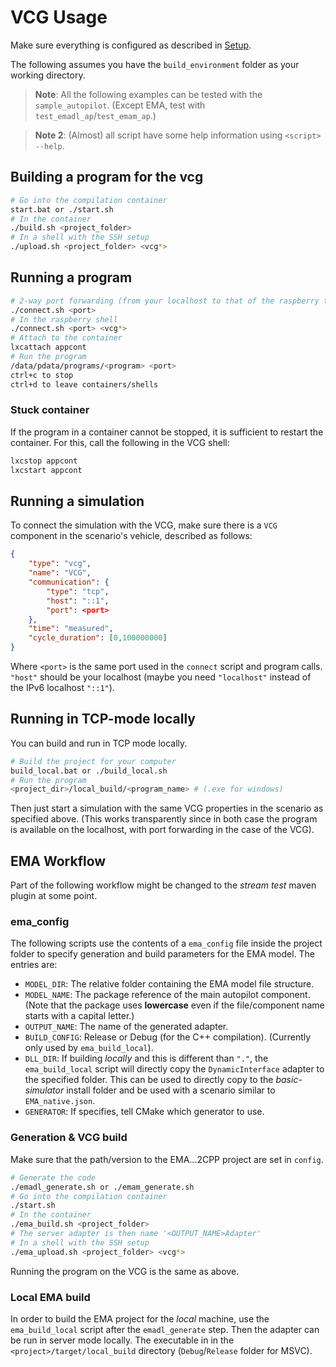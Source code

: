 # VCG Usage

Make sure everything is configured as described in [Setup](setup.md).

The following assumes you have the `build_environment` folder as your working directory.

> **Note**: All the following examples can be tested with the `sample_autopilot`. (Except EMA, test with `test_emadl_ap`/`test_emam_ap`.)

> **Note 2**: (Almost) all script have some help information using `<script> --help`.

## Building a program for the vcg

```bash
# Go into the compilation container
start.bat or ./start.sh
# In the container
./build.sh <project_folder>
# In a shell with the SSH setup
./upload.sh <project_folder> <vcg*>
```

## Running a program

```bash
# 2-way port forwarding (from your localhost to that of the raspberry to that of the VCG)
./connect.sh <port>
# In the raspberry shell
./connect.sh <port> <vcg*>
# Attach to the container
lxcattach appcont
# Run the program
/data/pdata/programs/<program> <port>
ctrl+c to stop
ctrl+d to leave containers/shells
```

### Stuck container

If the program in a container cannot be stopped, it is sufficient to restart the container. For this, call the following in the VCG shell:

```bash
lxcstop appcont
lxcstart appcont
```

## Running a simulation

To connect the simulation with the VCG, make sure there is a `VCG` component in the scenario's vehicle, described as follows:

```json
{
    "type": "vcg",
    "name": "VCG",
    "communication": {
        "type": "tcp",
        "host": "::1",
        "port": <port>
    },
    "time": "measured",
    "cycle_duration": [0,100000000]
}
```

Where `<port>` is the same port used in the `connect` script and program calls. `"host"` should be your localhost (maybe you need `"localhost"` instead of the IPv6 localhost `"::1"`).

## Running in TCP-mode locally

You can build and run in TCP mode locally.

```bash
# Build the project for your computer
build_local.bat or ./build_local.sh
# Run the program
<project_dir>/local_build/<program_name> # (.exe for windows)
```

Then just start a simulation with the same VCG properties in the scenario as specified above. (This works transparently since in both case the program is available on the localhost, with port forwarding in the case of the VCG).

## EMA Workflow

Part of the following workflow might be changed to the *stream test* maven plugin at some point.

### ema_config

The following scripts use the contents of a `ema_config` file inside the project folder to specify generation and build parameters for the EMA model. The entries are:

- `MODEL_DIR`: The relative folder containing the EMA model file structure.
- `MODEL_NAME`: The package reference of the main autopilot component. (Note that the package uses **lowercase** even if the file/component name starts with a capital letter.)
- `OUTPUT_NAME`: The name of the generated adapter.
- `BUILD_CONFIG`: Release or Debug (for the C++ compilation). (Currently only used by `ema_build_local`).
- `DLL_DIR`: If building *locally* and this is different than `"."`, the `ema_build_local` script will directly copy the `DynamicInterface` adapter to the specified folder. This can be used to directly copy to the *basic-simulator* install folder and be used with a scenario similar to `EMA_native.json`.
- `GENERATOR`: If specifies, tell CMake which generator to use.

### Generation & VCG build

Make sure that the path/version to the EMA...2CPP project are set in `config`.

```bash
# Generate the code
./emadl_generate.sh or ./emam_generate.sh
# Go into the compilation container
./start.sh
# In the container
./ema_build.sh <project_folder>
# The server adapter is then name '<OUTPUT_NAME>Adapter'
# In a shell with the SSH setup
./ema_upload.sh <project_folder> <vcg*>
```

Running the program on the VCG is the same as above.

### Local EMA build

In order to build the EMA project for the *local* machine, use the `ema_build_local` script after the `emadl_generate` step. Then the adapter can be run in server mode locally. The executable in in the `<project>/target/local_build` directory (`Debug`/`Release` folder for MSVC).
